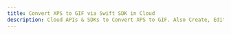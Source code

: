 ---title: Convert XPS to GIF via Swift SDK in Clouddescription: Cloud APIs & SDKs to Convert XPS to GIF. Also Create, Edit & Render Microsoft Word & OpenOffice documents in the Cloud.---